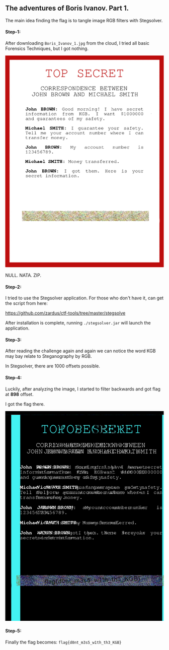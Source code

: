 ## The adventures of Boris Ivanov. Part 1.
The main idea finding the flag is to tangle image RGB filters with Stegsolver.

#### Step-1:
After downloading `Boris_Ivanov_1.jpg` from the cloud, I tried all basic Forensics Techniques, but I got nothing.

<img src="Boris_Ivanov_1.jpg">

NULL. NATA. ZIP.

#### Step-2:

I tried to use the Stegsolver application. For those who don't have it, can get the script from here:

https://github.com/zardus/ctf-tools/tree/master/stegsolve

After installation is complete, running `./stegsolver.jar` will launch the application. 

#### Step-3:

After reading the challenge again and again we can notice the word KGB may bay relate to Steganography by RGB.  

In Stegsolver, there are 1000 offsets possible. 

#### Step-4:
Luckily, after analyzing the image, I started to filter backwards and got flag at <strong>898</strong> offset.

I got the flag there. 

<img src="Flag.png">


#### Step-5:
Finally the flag becomes:
`flag{d0nt_m3s5_w1th_th3_KGB}`